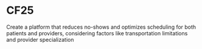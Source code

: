 # CF25
 Create a platform that reduces no-shows and  optimizes scheduling for both patients and  providers, considering factors like  transportation limitations and provider  specialization
